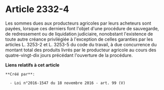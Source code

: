 # Article 2332-4

Les sommes dues aux producteurs agricoles par leurs acheteurs sont payées, lorsque ces derniers font l'objet d'une procédure
de sauvegarde, de redressement ou de liquidation judiciaire, nonobstant l'existence de toute autre créance privilégiée à
l'exception de celles garanties par les articles L. 3253-2 et L. 3253-5 du code du travail, à due concurrence du montant
total des produits livrés par le producteur agricole au cours des quatre-vingt-dix jours précédant l'ouverture de la
procédure.

**Liens relatifs à cet article**

	**Créé par**:

	  - Loi n°2016-1547 du 18 novembre 2016 - art. 99 (V)
